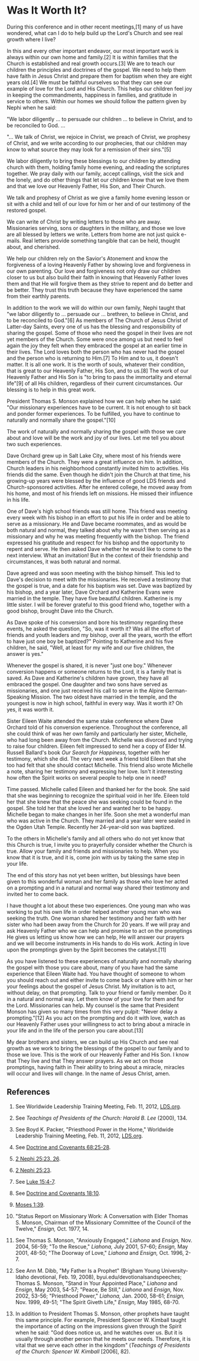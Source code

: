 # Was It Worth It?

During this conference and in other recent meetings,[1] many of us have
wondered, what can I do to help build up the Lord's Church and see real growth
where I live?

In this and every other important endeavor, our most important work is always
within our own home and family.[2] It is within families that the Church is
established and real growth occurs.[3] We are to teach our children the
principles and doctrines of the gospel. We need to help them have faith in
Jesus Christ and prepare them for baptism when they are eight years old.[4] We
must be faithful ourselves so that they can see our example of love for the
Lord and His Church. This helps our children feel joy in keeping the
commandments, happiness in families, and gratitude in service to others.
Within our homes we should follow the pattern given by Nephi when he said:

"We labor diligently ... to persuade our children ... to believe in Christ, and to
be reconciled to God. ...

"... We talk of Christ, we rejoice in Christ, we preach of Christ, we prophesy
of Christ, and we write according to our prophecies, that our children may
know to what source they may look for a remission of their sins."[5]

We labor diligently to bring these blessings to our children by attending
church with them, holding family home evening, and reading the scriptures
together. We pray daily with our family, accept callings, visit the sick and
the lonely, and do other things that let our children know that we love them
and that we love our Heavenly Father, His Son, and Their Church.

We talk and prophesy of Christ as we give a family home evening lesson or sit
with a child and tell of our love for him or her and of our testimony of the
restored gospel.

We can write of Christ by writing letters to those who are away. Missionaries
serving, sons or daughters in the military, and those we love are all blessed
by letters we write. Letters from home are not just quick e-mails. Real
letters provide something tangible that can be held, thought about, and
cherished.

We help our children rely on the Savior's Atonement and know the forgiveness
of a loving Heavenly Father by showing love and forgiveness in our own
parenting. Our love and forgiveness not only draw our children closer to us
but also build their faith in knowing that Heavenly Father loves them and that
He will forgive them as they strive to repent and do better and be better.
They trust this truth because they have experienced the same from their
earthly parents.

In addition to the work we will do within our own family, Nephi taught that
"we labor diligently to ... persuade our ... brethren, to believe in Christ, and
to be reconciled to God."[6] As members of The Church of Jesus Christ of
Latter-day Saints, every one of us has the blessing and responsibility of
sharing the gospel. Some of those who need the gospel in their lives are not
yet members of the Church. Some were once among us but need to feel again the
joy they felt when they embraced the gospel at an earlier time in their lives.
The Lord loves both the person who has never had the gospel and the person who
is returning to Him.[7] To Him and to us, it doesn't matter. It is all one
work. It is the worth of souls, whatever their condition, that is great to our
Heavenly Father, His Son, and to us.[8] The work of our Heavenly Father and
His Son is "to bring to pass the immortality and eternal life"[9] of all His
children, regardless of their current circumstances. Our blessing is to help
in this great work.

President Thomas S. Monson explained how we can help when he said: "Our
missionary experiences have to be current. It is not enough to sit back and
ponder former experiences. To be fulfilled, you have to continue to naturally
and normally share the gospel."[10]

The work of naturally and normally sharing the gospel with those we care about
and love will be the work and joy of our lives. Let me tell you about two such
experiences.

Dave Orchard grew up in Salt Lake City, where most of his friends were members
of the Church. They were a great influence on him. In addition, Church leaders
in his neighborhood constantly invited him to activities. His friends did the
same. Even though he didn't join the Church at that time, his growing-up years
were blessed by the influence of good LDS friends and Church-sponsored
activities. After he entered college, he moved away from his home, and most of
his friends left on missions. He missed their influence in his life.

One of Dave's high school friends was still home. This friend was meeting
every week with his bishop in an effort to put his life in order and be able
to serve as a missionary. He and Dave became roommates, and as would be both
natural and normal, they talked about why he wasn't then serving as a
missionary and why he was meeting frequently with the bishop. The friend
expressed his gratitude and respect for his bishop and the opportunity to
repent and serve. He then asked Dave whether he would like to come to the next
interview. What an invitation! But in the context of their friendship and
circumstances, it was both natural and normal.

Dave agreed and was soon meeting with the bishop himself. This led to Dave's
decision to meet with the missionaries. He received a testimony that the
gospel is true, and a date for his baptism was set. Dave was baptized by his
bishop, and a year later, Dave Orchard and Katherine Evans were married in the
temple. They have five beautiful children. Katherine is my little sister. I
will be forever grateful to this good friend who, together with a good bishop,
brought Dave into the Church.

As Dave spoke of his conversion and bore his testimony regarding these events,
he asked the question, "So, was it worth it? Was all the effort of friends and
youth leaders and my bishop, over all the years, worth the effort to have just
one boy be baptized?" Pointing to Katherine and his five children, he said,
"Well, at least for my wife and our five children, the answer is yes."

Whenever the gospel is shared, it is never "just one boy." Whenever conversion
happens or someone returns to the Lord, it is a family that is saved. As Dave
and Katherine's children have grown, they have all embraced the gospel. One
daughter and two sons have served as missionaries, and one just received his
call to serve in the Alpine German-Speaking Mission. The two oldest have
married in the temple, and the youngest is now in high school, faithful in
every way. Was it worth it? Oh yes, it was worth it.

Sister Eileen Waite attended the same stake conference where Dave Orchard told
of his conversion experience. Throughout the conference, all she could think
of was her own family and particularly her sister, Michelle, who had long been
away from the Church. Michelle was divorced and trying to raise four children.
Eileen felt impressed to send her a copy of Elder M. Russell Ballard's book
_Our Search for Happiness,_ together with her testimony, which she did. The
very next week a friend told Eileen that she too had felt that she should
contact Michelle. This friend also wrote Michelle a note, sharing her
testimony and expressing her love. Isn't it interesting how often the Spirit
works on several people to help one in need?

Time passed. Michelle called Eileen and thanked her for the book. She said
that she was beginning to recognize the spiritual void in her life. Eileen
told her that she knew that the peace she was seeking could be found in the
gospel. She told her that she loved her and wanted her to be happy. Michelle
began to make changes in her life. Soon she met a wonderful man who was active
in the Church. They married and a year later were sealed in the Ogden Utah
Temple. Recently her 24-year-old son was baptized.

To the others in Michelle's family and all others who do not yet know that
this Church is true, I invite you to prayerfully consider whether the Church
is true. Allow your family and friends and missionaries to help. When you know
that it is true, and it is, come join with us by taking the same step in your
life.

The end of this story has not yet been written, but blessings have been given
to this wonderful woman and her family as those who love her acted on a
prompting and in a natural and normal way shared their testimony and invited
her to come back.

I have thought a lot about these two experiences. One young man who was
working to put his own life in order helped another young man who was seeking
the truth. One woman shared her testimony and her faith with her sister who
had been away from the Church for 20 years. If we will pray and ask Heavenly
Father who we can help and promise to act on the promptings He gives us
letting us know how we can help, He will answer our prayers and we will become
instruments in His hands to do His work. Acting in love upon the promptings
given by the Spirit becomes the catalyst.[11]

As you have listened to these experiences of naturally and normally sharing
the gospel with those you care about, many of you have had the same experience
that Eileen Waite had. You have thought of someone to whom you should reach
out and either invite to come back or share with him or her your feelings
about the gospel of Jesus Christ. My invitation is to act, without delay, on
that prompting. Talk to your friend or family member. Do it in a natural and
normal way. Let them know of your love for them and for the Lord. Missionaries
can help. My counsel is the same that President Monson has given so many times
from this very pulpit: "Never delay a prompting."[12] As you act on the
prompting and do it with love, watch as our Heavenly Father uses your
willingness to act to bring about a miracle in your life and in the life of
the person you care about.[13]

My dear brothers and sisters, we can build up His Church and see real growth
as we work to bring the blessings of the gospel to our family and to those we
love. This is the work of our Heavenly Father and His Son. I know that They
live and that They answer prayers. As we act on those promptings, having faith
in Their ability to bring about a miracle, miracles will occur and lives will
change. In the name of Jesus Christ, amen.

## References

  1. See Worldwide Leadership Training Meeting, Feb. 11, 2012, [LDS.org](http://www.lds.org/?lang=eng).

  2. See _Teachings of Presidents of the Church: Harold B. Lee_ (2000), 134.

  3. See Boyd K. Packer, "Priesthood Power in the Home," Worldwide Leadership Training Meeting, Feb. 11, 2012, [LDS.org](http://www.lds.org/?lang=eng).

  4. See [Doctrine and Covenants 68:25-28](https://www.lds.org/scriptures/dc-testament/dc/68.25-28?lang=eng#24).

  5. [2 Nephi 25:23, 26](https://www.lds.org/scriptures/bofm/2-ne/25.23,26?lang=eng#22).

  6. [2 Nephi 25:23](https://www.lds.org/scriptures/bofm/2-ne/25.23?lang=eng#22).

  7. See [Luke 15:4-7](https://www.lds.org/scriptures/nt/luke/15.4-7?lang=eng#3).

  8. See [Doctrine and Covenants 18:10](https://www.lds.org/scriptures/dc-testament/dc/18.10?lang=eng#9).

  9. [Moses 1:39](https://www.lds.org/scriptures/pgp/moses/1.39?lang=eng#38).

  10. "Status Report on Missionary Work: A Conversation with Elder Thomas S. Monson, Chairman of the Missionary Committee of the Council of the Twelve," _Ensign,_ Oct. 1977, 14.

  11. See Thomas S. Monson, "Anxiously Engaged," _Liahona_ and _Ensign,_ Nov. 2004, 56-59; "To the Rescue," _Liahona,_ July 2001, 57-60; _Ensign,_ May 2001, 48-50; "The Doorway of Love," _Liahona_ and _Ensign,_ Oct. 1996, 2-7.

  12. See Ann M. Dibb, "My Father Is a Prophet" (Brigham Young University-Idaho devotional, Feb. 19, 2008), byui.edu/devotionalsandspeeches; Thomas S. Monson, "Stand in Your Appointed Place," _Liahona_ and _Ensign,_ May 2003, 54-57; "Peace, Be Still," _Liahona_ and _Ensign,_ Nov. 2002, 53-56; "Priesthood Power," _Liahona,_ Jan. 2000, 58-61; _Ensign,_ Nov. 1999, 49-51; "The Spirit Giveth Life," _Ensign,_ May 1985, 68-70.

  13. In addition to President Thomas S. Monson, other prophets have taught this same principle. For example, President Spencer W. Kimball taught the importance of acting on the impressions given through the Spirit when he said: "God does notice us, and he watches over us. But it is usually through another person that he meets our needs. Therefore, it is vital that we serve each other in the kingdom" (_Teachings of Presidents of the Church: Spencer W. Kimball_ [2006], 82).

